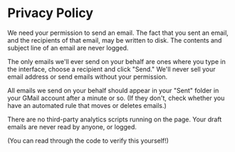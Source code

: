 # Privacy Policy

We need your permission to send an email. The fact that you sent an email, and
the recipients of that email, may be written to disk. The contents and subject
line of an email are never logged.

The only emails we'll ever send on your behalf are ones where you type in the
interface, choose a recipient and click "Send." We'll never sell your email
address or send emails without your permission.

All emails we send on your behalf should appear in your "Sent" folder in your
GMail account after a minute or so. (If they don't, check whether you have an
automated rule that moves or deletes emails.)

There are no third-party analytics scripts running on the page. Your draft
emails are never read by anyone, or logged.

(You can read through the code to verify this yourself!)
